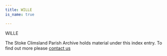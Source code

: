 ```yaml
---
title: WILLE
is_name: true

---
```


WILLE


The Stoke Climsland Parish Archive holds material under this index entry. To find out more please [contact us](/contact/)
